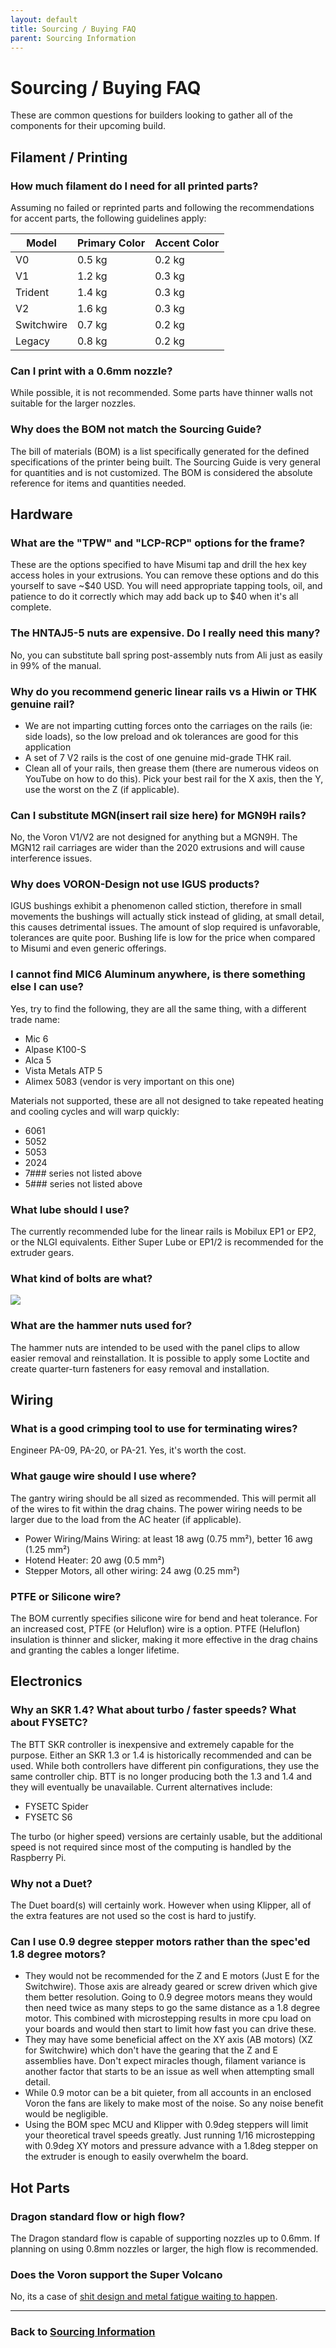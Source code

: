 ```yaml
---
layout: default
title: Sourcing / Buying FAQ
parent: Sourcing Information
---
```


# Sourcing / Buying FAQ

These are common questions for builders looking to gather all of the components for their upcoming build.

## Filament / Printing

### How much filament do I need for all printed parts?

Assuming no failed or reprinted parts and following the recommendations for accent parts, the following guidelines apply:

| Model      | Primary Color | Accent Color |
| ---------- | ------------- | ------------ |
| V0         | 0.5 kg        | 0.2 kg       |
| V1         | 1.2 kg        | 0.3 kg       |
| Trident    | 1.4 kg        | 0.3 kg       |
| V2         | 1.6 kg        | 0.3 kg       |
| Switchwire | 0.7 kg        | 0.2 kg       |
| Legacy     | 0.8 kg        | 0.2 kg       |

### Can I print with a 0.6mm nozzle?

While possible, it is not recommended. Some parts have thinner walls not suitable for the larger nozzles.

### Why does the BOM not match the Sourcing Guide?

The bill of materials (BOM) is a list specifically generated for the defined specifications of the printer being built.  The Sourcing Guide is very general for quantities and is not customized.  The BOM is considered the absolute reference for items and quantities needed.

## Hardware

### What are the "TPW" and "LCP-RCP" options for the frame?

These are the options specified to have Misumi tap and drill the hex key access holes in your extrusions. You can remove these options and do this yourself to save \~$40 USD. You will need appropriate tapping tools, oil, and patience to do it correctly which may add back up to $40 when it's all complete.

### The HNTAJ5-5 nuts are expensive. Do I really need this many?

No, you can substitute ball spring post-assembly nuts from Ali just as easily in 99% of the manual.

### Why do you recommend generic linear rails vs a Hiwin or THK genuine rail?

- We are not imparting cutting forces onto the carriages on the rails (ie: side loads), so the low preload and ok tolerances are good for this application
- A set of 7 V2 rails is the cost of one genuine mid-grade THK rail.
- Clean all of your rails, then grease them (there are numerous videos on YouTube on how to do this). Pick your best rail for the X axis, then the Y, use the worst on the Z (if applicable).

### Can I substitute MGN(insert rail size here) for MGN9H rails?

No, the Voron V1/V2 are not designed for anything but a MGN9H.  The MGN12 rail carriages are wider than the 2020 extrusions and will cause interference issues.

### Why does VORON-Design not use IGUS products?

IGUS bushings exhibit a phenomenon called stiction, therefore in small movements the bushings will actually stick instead of gliding, at small detail, this causes detrimental issues. The amount of slop required is unfavorable, tolerances are quite poor. Bushing life is low for the price when compared to Misumi and even generic offerings.

### I cannot find MIC6 Aluminum anywhere, is there something else I can use?

Yes, try to find the following, they are all the same thing, with a different trade name:

- Mic 6
- Alpase K100-S
- Alca 5
- Vista Metals ATP 5
- Alimex 5083 (vendor is very important on this one)

Materials not supported, these are all not designed to take repeated heating and cooling cycles and will warp quickly:

- 6061
- 5052
- 5053
- 2024
- 7### series not listed above
- 5### series not listed above

### What lube should I use?

The currently recommended lube for the linear rails is Mobilux EP1 or EP2, or the NLGI equivalents. Either Super Lube or EP1/2 is recommended for the extruder gears.

### What kind of bolts are what?

![](./images/socket-screws-wirral.jpg)

### What are the hammer nuts used for?

The hammer nuts are intended to be used with the panel clips to allow easier removal and reinstallation. It is possible to apply some Loctite and create quarter-turn fasteners for easy removal and installation.

## Wiring

### What is a good crimping tool to use for terminating wires?

Engineer PA-09, PA-20, or PA-21. Yes, it's worth the cost.

### What gauge wire should I use where?

The gantry wiring should be all sized as recommended.  This will permit all of the wires to fit within the drag chains.  The power wiring needs to be larger due to the load from the AC heater (if applicable).

- Power Wiring/Mains Wiring: at least 18 awg (0.75 mm²), better 16 awg (1.25 mm²)
- Hotend Heater: 20 awg (0.5 mm²)
- Stepper Motors, all other wiring: 24 awg (0.25 mm²)

### PTFE or Silicone wire?

The BOM currently specifies silicone wire for bend and heat tolerance.  For an increased cost, PTFE (or Heluflon) wire is a option.  PTFE (Heluflon) insulation is thinner and slicker, making it more effective in the drag chains and granting the cables a longer lifetime.

## Electronics

### Why an SKR 1.4? What about turbo / faster speeds? What about FYSETC?

The BTT SKR controller is inexpensive and extremely capable for the purpose. Either an SKR 1.3 or 1.4 is historically recommended and can be used. While both controllers have different pin configurations, they use the same controller chip. BTT is no longer producing both the 1.3 and 1.4 and they will eventually be unavailable. Current alternatives include:

- FYSETC Spider
- FYSETC S6

The turbo (or higher speed) versions are certainly usable, but the additional speed is not required since most of the computing is handled by the Raspberry Pi.

### Why not a Duet?

The Duet board(s) will certainly work.  However when using Klipper, all of the extra features are not used so the cost is hard to justify.

### Can I use 0.9 degree stepper motors rather than the spec'ed 1.8 degree motors?

- They would not be recommended for the Z and E motors (Just E for the Switchwire). Those axis are already geared or screw driven which give them better resolution. Going to 0.9 degree motors means they would then need twice as many steps to go the same distance as a 1.8 degree motor. This combined with microstepping results in more cpu load on your boards and would then start to limit how fast you can drive these.
- They may have some beneficial affect on the XY axis (AB motors) (XZ for Switchwire) which don't have the gearing that the Z and E assemblies have. Don't expect miracles though, filament variance is another factor that starts to be an issue as well when attempting small detail.
- While 0.9 motor can be a bit quieter, from all accounts in an enclosed Voron the fans are likely to make most of the noise. So any noise benefit would be negligible.
- Using the BOM spec MCU and Klipper with 0.9deg steppers will limit your theoretical travel speeds greatly.  Just running 1/16 microstepping with 0.9deg XY motors and pressure advance with a 1.8deg stepper on the extruder is enough to easily overwhelm the board.

## Hot Parts

### Dragon standard flow or high flow?

The Dragon standard flow is capable of supporting nozzles up to 0.6mm. If planning on using 0.8mm nozzles or larger, the high flow is recommended.

### Does the Voron support the Super Volcano

No, its a case of [shit design and metal fatigue waiting to happen](https://www.reddit.com/r/3Dprinting/comments/blqw6s/i_believe_there_was_some_initial_concern_about/).

***

### Back to [Sourcing Information](./sourcing.md)

